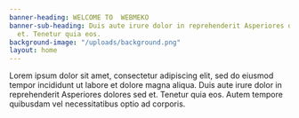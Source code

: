 ```yaml
---
banner-heading: WELCOME TO  WEBMEKO
banner-sub-heading: Duis aute irure dolor in reprehenderit Asperiores dolores sed
  et. Tenetur quia eos.
background-image: "/uploads/background.png"
layout: home
---
```


Lorem ipsum dolor sit amet, consectetur adipiscing elit, sed do eiusmod tempor incididunt ut labore et dolore magna aliqua. Duis aute irure dolor in reprehenderit Asperiores dolores sed et. Tenetur quia eos. Autem tempore quibusdam vel necessitatibus optio ad corporis.
